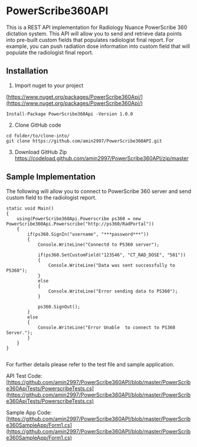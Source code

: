 # PowerScribe360API

This is a REST API implementation for Radiology Nuance PowerScribe 360 dictation system. This API will allow you to send and retrieve data points into pre-built custom fields that populates radiologist final report. For example, you can push radiation dose information into custom field that will populate the radiologist final report.

## Installation

1. Import nuget to your project

[https://www.nuget.org/packages/PowerScribe360Api/](https://www.nuget.org/packages/PowerScribe360Api/)
```
Install-Package PowerScribe360Api -Version 1.0.0
```

2. Clone GitHub code
```
cd folder/to/clone-into/ 
git clone https://github.com/amin2997/PowerScribe360API.git
```
3. Download GitHub Zip
https://codeload.github.com/amin2997/PowerScribe360API/zip/master


## Sample Implementation

The following will allow you to connect to PowerScribe 360 server and send custom field to the radiologist report.
```
static void Main()
{
	using(PowerScribe360Api.Powerscribe ps360 = new PowerScribe360Api.Powerscribe("http://ps360/RadPortal"))
	{
		if(ps360.SignIn("username", "***password***"))
		{
			Console.WriteLine("Connectd to PS360 server");

			if(ps360.SetCustomField("123546", "CT_RAD_DOSE", "501"))
			{
				Console.WriteLine("Data was sent successfully to PS360");
			}
			else
			{
				Console.WriteLine("Error sending data to PS360");
			}

			ps360.SignOut();
		}
		else
		{
			Console.WriteLine("Error Unable  to connect to PS360 Server.");
		}				
	}
}		
	
```

For further details please refer to the test file and sample application.

API Test Code:
[https://github.com/amin2997/PowerScribe360API/blob/master/PowerScribe360ApiTests/PowerscribeTests.cs](https://github.com/amin2997/PowerScribe360API/blob/master/PowerScribe360ApiTests/PowerscribeTests.cs)

Sample App Code:
[https://github.com/amin2997/PowerScribe360API/blob/master/PowerScribe360SampleApp/Form1.cs](https://github.com/amin2997/PowerScribe360API/blob/master/PowerScribe360SampleApp/Form1.cs)